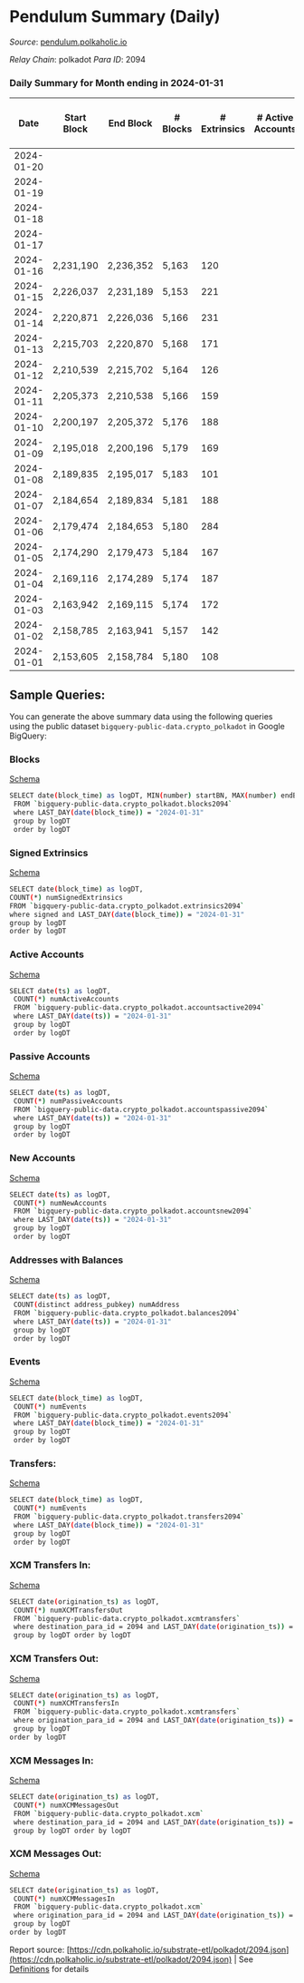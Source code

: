 # Pendulum Summary (Daily)

_Source_: [pendulum.polkaholic.io](https://pendulum.polkaholic.io)

*Relay Chain*: polkadot
*Para ID*: 2094



### Daily Summary for Month ending in 2024-01-31


| Date    | Start Block | End Block | # Blocks | # Extrinsics | # Active Accounts | # Passive Accounts | # New Accounts | # Addresses | # Events  | # Transfers ($USD) | # XCM Transfers In ($USD) | # XCM Transfers Out ($USD) | # XCM In | # XCM Out | Issues |
|---------|-------------|-----------|----------|--------------|-------------------|--------------------|----------------|-------------|-----------|--------------------|---------------------------|----------------------------|----------|-----------|--------|
| 2024-01-20 |  |  |  |  |  |  |  |  |  |   |   |   |  |  |  |
| 2024-01-19 |  |  |  |  |  |  |  | 1,711 |  |   |   |   |  |  |  |
| 2024-01-18 |  |  |  |  |  |  |  | 1,710 |  |   |   |   |  |  |  |
| 2024-01-17 |  |  |  |  |  |  |  | 1,705 |  |   |   |   |  |  |  |
| 2024-01-16 | 2,231,190 | 2,236,352 | 5,163 | 120 |  |  |  | 1,699 | 11,254 | 43  | 1 ($8.00) | 1 ($7.30) | 3 | 7 |  |
| 2024-01-15 | 2,226,037 | 2,231,189 | 5,153 | 221 |  |  |  | 1,698 | 12,093 | 124  | 40 ($29.62) | 3 ($4.31) | 31 | 10 |  |
| 2024-01-14 | 2,220,871 | 2,226,036 | 5,166 | 231 |  |  |  | 1,696 | 12,193 | 39  | 1 ($10.00) |   | 4 | 12 |  |
| 2024-01-13 | 2,215,703 | 2,220,870 | 5,168 | 171 |  |  |  | 1,692 | 11,720 | 79  | 2 ($1.01) |   | 2 | 8 |  |
| 2024-01-12 | 2,210,539 | 2,215,702 | 5,164 | 126 |  |  |  | 1,650 | 11,328 | 32  | 2 ($2.00) | 1 ($7.83) | 4 | 10 |  |
| 2024-01-11 | 2,205,373 | 2,210,538 | 5,166 | 159 |  |  |  | 1,646 | 11,574 | 60  |   |   | 2 | 26 |  |
| 2024-01-10 | 2,200,197 | 2,205,372 | 5,176 | 188 |  |  |  | 1,645 | 11,783 | 103  |   |   | 2 | 8 |  |
| 2024-01-09 | 2,195,018 | 2,200,196 | 5,179 | 169 |  |  |  | 1,647 | 11,698 | 72  | 11 ($5.54) |   | 20 | 5 |  |
| 2024-01-08 | 2,189,835 | 2,195,017 | 5,183 | 101 |  |  |  | 1,635 | 11,180 | 45  |   |   | 9 | 6 |  |
| 2024-01-07 | 2,184,654 | 2,189,834 | 5,181 | 188 |  |  |  | 1,633 | 11,851 | 70  |   |   | 10 | 18 |  |
| 2024-01-06 | 2,179,474 | 2,184,653 | 5,180 | 284 |  |  |  | 1,628 | 12,500 | 172  |   |   | 2 | 22 |  |
| 2024-01-05 | 2,174,290 | 2,179,473 | 5,184 | 167 |  |  |  | 1,615 | 11,704 | 84  | 2 ($5.51) |   | 5 | 26 |  |
| 2024-01-04 | 2,169,116 | 2,174,289 | 5,174 | 187 |  |  |  | 1,609 | 11,864 | 92  |   |   | 4 | 32 |  |
| 2024-01-03 | 2,163,942 | 2,169,115 | 5,174 | 172 |  |  |  | 1,595 | 11,659 | 87  |   |   | 1 | 7 |  |
| 2024-01-02 | 2,158,785 | 2,163,941 | 5,157 | 142 |  |  |  | 1,586 | 11,404 | 48  | 1 ($0.48) | 1  | 1 | 3 |  |
| 2024-01-01 | 2,153,605 | 2,158,784 | 5,180 | 108 |  |  |  | 1,579 | 11,194 | 33  | 1 ($0.10) |   | 1 |  |  |

## Sample Queries:
You can generate the above summary data using the following queries using the public dataset `bigquery-public-data.crypto_polkadot` in Google BigQuery:


### Blocks 

[Schema](https://github.com/colorfulnotion/substrate-etl/blob/main/schema/blocks.json)

```bash
SELECT date(block_time) as logDT, MIN(number) startBN, MAX(number) endBN, COUNT(*) numBlocks 
 FROM `bigquery-public-data.crypto_polkadot.blocks2094`  
 where LAST_DAY(date(block_time)) = "2024-01-31" 
 group by logDT 
 order by logDT
```

### Signed Extrinsics 

[Schema](https://github.com/colorfulnotion/substrate-etl/blob/main/schema/extrinsics.json)

```bash
SELECT date(block_time) as logDT, 
COUNT(*) numSignedExtrinsics 
FROM `bigquery-public-data.crypto_polkadot.extrinsics2094`  
where signed and LAST_DAY(date(block_time)) = "2024-01-31" 
group by logDT 
order by logDT
```

### Active Accounts 

[Schema](https://github.com/colorfulnotion/substrate-etl/blob/main/schema/accountsactive.json)

```bash
SELECT date(ts) as logDT, 
 COUNT(*) numActiveAccounts 
 FROM `bigquery-public-data.crypto_polkadot.accountsactive2094` 
 where LAST_DAY(date(ts)) = "2024-01-31" 
 group by logDT 
 order by logDT
```

### Passive Accounts 

[Schema](https://github.com/colorfulnotion/substrate-etl/blob/main/schema/accountspassive.json)

```bash
SELECT date(ts) as logDT, 
 COUNT(*) numPassiveAccounts 
 FROM `bigquery-public-data.crypto_polkadot.accountspassive2094` 
 where LAST_DAY(date(ts)) = "2024-01-31" 
 group by logDT 
 order by logDT
```

### New Accounts 

[Schema](https://github.com/colorfulnotion/substrate-etl/blob/main/schema/accountsnew.json)

```bash
SELECT date(ts) as logDT, 
 COUNT(*) numNewAccounts 
 FROM `bigquery-public-data.crypto_polkadot.accountsnew2094` 
 where LAST_DAY(date(ts)) = "2024-01-31" 
 group by logDT
 order by logDT
```

### Addresses with Balances 

[Schema](https://github.com/colorfulnotion/substrate-etl/blob/main/schema/balances.json)

```bash
SELECT date(ts) as logDT,
 COUNT(distinct address_pubkey) numAddress 
 FROM `bigquery-public-data.crypto_polkadot.balances2094` 
 where LAST_DAY(date(ts)) = "2024-01-31" 
 group by logDT 
 order by logDT
```

### Events 

[Schema](https://github.com/colorfulnotion/substrate-etl/blob/main/schema/events.json)

```bash
SELECT date(block_time) as logDT, 
 COUNT(*) numEvents 
 FROM `bigquery-public-data.crypto_polkadot.events2094` 
 where LAST_DAY(date(block_time)) = "2024-01-31" 
 group by logDT 
 order by logDT
```

### Transfers:

[Schema](https://github.com/colorfulnotion/substrate-etl/blob/main/schema/transfers.json)

```bash
SELECT date(block_time) as logDT, 
 COUNT(*) numEvents 
 FROM `bigquery-public-data.crypto_polkadot.transfers2094` 
 where LAST_DAY(date(block_time)) = "2024-01-31" 
 group by logDT 
 order by logDT
```

### XCM Transfers In: 

[Schema](https://github.com/colorfulnotion/substrate-etl/blob/main/schema/xcmtransfers.json)

```bash
SELECT date(origination_ts) as logDT, 
 COUNT(*) numXCMTransfersOut 
 FROM `bigquery-public-data.crypto_polkadot.xcmtransfers` 
 where destination_para_id = 2094 and LAST_DAY(date(origination_ts)) = "2024-01-31" 
 group by logDT order by logDT
```

### XCM Transfers Out: 

[Schema](https://github.com/colorfulnotion/substrate-etl/blob/main/schema/xcmtransfers.json)

```bash
SELECT date(origination_ts) as logDT, 
 COUNT(*) numXCMTransfersIn 
 FROM `bigquery-public-data.crypto_polkadot.xcmtransfers` 
 where origination_para_id = 2094 and LAST_DAY(date(origination_ts)) = "2024-01-31" 
 group by logDT 
order by logDT
```

### XCM Messages In: 

[Schema](https://github.com/colorfulnotion/substrate-etl/blob/main/schema/xcm.json)

```bash
SELECT date(origination_ts) as logDT, 
 COUNT(*) numXCMMessagesOut 
 FROM `bigquery-public-data.crypto_polkadot.xcm` 
 where destination_para_id = 2094 and LAST_DAY(date(origination_ts)) = "2024-01-31" 
 group by logDT order by logDT
```

### XCM Messages Out: 

[Schema](https://github.com/colorfulnotion/substrate-etl/blob/main/schema/xcm.json)

```bash
SELECT date(origination_ts) as logDT, 
 COUNT(*) numXCMMessagesIn 
 FROM `bigquery-public-data.crypto_polkadot.xcm` 
 where origination_para_id = 2094 and LAST_DAY(date(origination_ts)) = "2024-01-31" 
 group by logDT 
order by logDT
```


Report source: [https://cdn.polkaholic.io/substrate-etl/polkadot/2094.json](https://cdn.polkaholic.io/substrate-etl/polkadot/2094.json) | See [Definitions](/DEFINITIONS.md) for details
